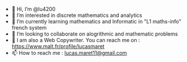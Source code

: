 - 👋 Hi, I’m @lu4200
- 👀 I’m interested in discrete mathematics and analytics
- 🌱 I’m currently learning mathematics and Informatic in "L1 maths-info" french system
- 💞️ I’m looking to collaborate on alogrithmic and mathematic problems
-	📑 I am also a Web Copywriter. You can reach me on : https://www.malt.fr/profile/lucasmaret
- 📫 How to reach me : lucas.maret11@gmail.com

<!---
lu4200/lu4200 is a ✨ special ✨ repository because its `README.md` (this file) appears on your GitHub profile.
You can click the Preview link to take a look at your changes.
--->
